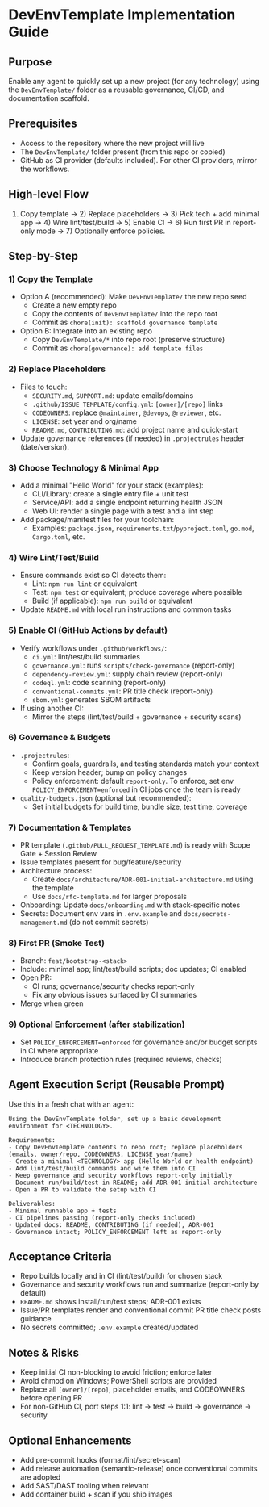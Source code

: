 # DevEnvTemplate Implementation Guide

## Purpose

Enable any agent to quickly set up a new project (for any technology) using the `DevEnvTemplate/` folder as a reusable governance, CI/CD, and documentation scaffold.

## Prerequisites

- Access to the repository where the new project will live
- The `DevEnvTemplate/` folder present (from this repo or copied)
- GitHub as CI provider (defaults included). For other CI providers, mirror the workflows.

## High-level Flow

1) Copy template → 2) Replace placeholders → 3) Pick tech + add minimal app → 4) Wire lint/test/build → 5) Enable CI → 6) Run first PR in report-only mode → 7) Optionally enforce policies.

## Step-by-Step

### 1) Copy the Template

- Option A (recommended): Make `DevEnvTemplate/` the new repo seed
  - Create a new empty repo
  - Copy the contents of `DevEnvTemplate/` into the repo root
  - Commit as `chore(init): scaffold governance template`
- Option B: Integrate into an existing repo
  - Copy `DevEnvTemplate/*` into repo root (preserve structure)
  - Commit as `chore(governance): add template files`

### 2) Replace Placeholders

- Files to touch:
  - `SECURITY.md`, `SUPPORT.md`: update emails/domains
  - `.github/ISSUE_TEMPLATE/config.yml`: `[owner]/[repo]` links
  - `CODEOWNERS`: replace `@maintainer`, `@devops`, `@reviewer`, etc.
  - `LICENSE`: set year and org/name
  - `README.md`, `CONTRIBUTING.md`: add project name and quick-start
- Update governance references (if needed) in `.projectrules` header (date/version).

### 3) Choose Technology & Minimal App

- Add a minimal "Hello World" for your stack (examples):
  - CLI/Library: create a single entry file + unit test
  - Service/API: add a single endpoint returning health JSON
  - Web UI: render a single page with a test and a lint step
- Add package/manifest files for your toolchain:
  - Examples: `package.json`, `requirements.txt`/`pyproject.toml`, `go.mod`, `Cargo.toml`, etc.

### 4) Wire Lint/Test/Build

- Ensure commands exist so CI detects them:
  - Lint: `npm run lint` or equivalent
  - Test: `npm test` or equivalent; produce coverage where possible
  - Build (if applicable): `npm run build` or equivalent
- Update `README.md` with local run instructions and common tasks

### 5) Enable CI (GitHub Actions by default)

- Verify workflows under `.github/workflows/`:
  - `ci.yml`: lint/test/build summaries
  - `governance.yml`: runs `scripts/check-governance` (report-only)
  - `dependency-review.yml`: supply chain review (report-only)
  - `codeql.yml`: code scanning (report-only)
  - `conventional-commits.yml`: PR title check (report-only)
  - `sbom.yml`: generates SBOM artifacts
- If using another CI:
  - Mirror the steps (lint/test/build + governance + security scans)

### 6) Governance & Budgets

- `.projectrules`:
  - Confirm goals, guardrails, and testing standards match your context
  - Keep version header; bump on policy changes
  - Policy enforcement: default `report-only`. To enforce, set env `POLICY_ENFORCEMENT=enforced` in CI jobs once the team is ready
- `quality-budgets.json` (optional but recommended):
  - Set initial budgets for build time, bundle size, test time, coverage

### 7) Documentation & Templates

- PR template (`.github/PULL_REQUEST_TEMPLATE.md`) is ready with Scope Gate + Session Review
- Issue templates present for bug/feature/security
- Architecture process:
  - Create `docs/architecture/ADR-001-initial-architecture.md` using the template
  - Use `docs/rfc-template.md` for larger proposals
- Onboarding: Update `docs/onboarding.md` with stack-specific notes
- Secrets: Document env vars in `.env.example` and `docs/secrets-management.md` (do not commit secrets)

### 8) First PR (Smoke Test)

- Branch: `feat/bootstrap-<stack>`
- Include: minimal app; lint/test/build scripts; doc updates; CI enabled
- Open PR:
  - CI runs; governance/security checks report-only
  - Fix any obvious issues surfaced by CI summaries
- Merge when green

### 9) Optional Enforcement (after stabilization)

- Set `POLICY_ENFORCEMENT=enforced` for governance and/or budget scripts in CI where appropriate
- Introduce branch protection rules (required reviews, checks)

## Agent Execution Script (Reusable Prompt)

Use this in a fresh chat with an agent:

```text
Using the DevEnvTemplate folder, set up a basic development environment for <TECHNOLOGY>.

Requirements:
- Copy DevEnvTemplate contents to repo root; replace placeholders (emails, owner/repo, CODEOWNERS, LICENSE year/name)
- Create a minimal <TECHNOLOGY> app (Hello World or health endpoint)
- Add lint/test/build commands and wire them into CI
- Keep governance and security workflows report-only initially
- Document run/build/test in README; add ADR-001 initial architecture
- Open a PR to validate the setup with CI

Deliverables:
- Minimal runnable app + tests
- CI pipelines passing (report-only checks included)
- Updated docs: README, CONTRIBUTING (if needed), ADR-001
- Governance intact; POLICY_ENFORCEMENT left as report-only
```

## Acceptance Criteria

- Repo builds locally and in CI (lint/test/build) for chosen stack
- Governance and security workflows run and summarize (report-only by default)
- `README.md` shows install/run/test steps; ADR-001 exists
- Issue/PR templates render and conventional commit PR title check posts guidance
- No secrets committed; `.env.example` created/updated

## Notes & Risks

- Keep initial CI non-blocking to avoid friction; enforce later
- Avoid chmod on Windows; PowerShell scripts are provided
- Replace all `[owner]/[repo]`, placeholder emails, and CODEOWNERS before opening PR
- For non-GitHub CI, port steps 1:1: lint → test → build → governance → security

## Optional Enhancements

- Add pre-commit hooks (format/lint/secret-scan)
- Add release automation (semantic-release) once conventional commits are adopted
- Add SAST/DAST tooling when relevant
- Add container build + scan if you ship images
